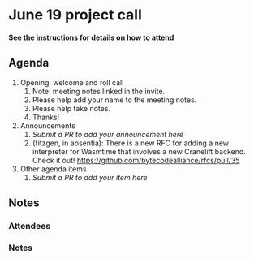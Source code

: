 # June 19 project call

**See the [instructions](../README.md) for details on how to attend**

## Agenda
1. Opening, welcome and roll call
    1. Note: meeting notes linked in the invite.
    1. Please help add your name to the meeting notes.
    1. Please help take notes.
    1. Thanks!
1. Announcements
    1. _Submit a PR to add your announcement here_
    2. (fitzgen, in absentia): There is a new RFC for adding a new interpreter for Wasmtime that involves a new Cranelift backend. Check it out! https://github.com/bytecodealliance/rfcs/pull/35
1. Other agenda items
    1. _Submit a PR to add your item here_

## Notes

### Attendees

### Notes

